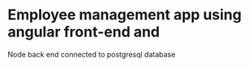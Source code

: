 # Employee management app using angular front-end and 
Node back end connected to postgresql database
